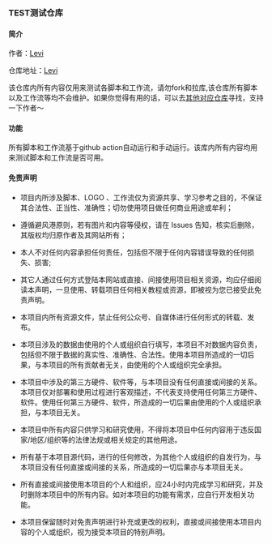 ### TEST测试仓库

#### 简介
作者：[Levi](https://github.com/czy13724)

仓库地址：[Levi](https://github.com/czy13724)

该仓库内所有内容仅用来测试各脚本和工作流，请勿fork和拉库,该仓库所有脚本以及工作流等均不会维护。如果你觉得有用的话，可以去[其他对应仓库](https://github.com/czy13724?tab=repositories)寻找，支持一下作者～
#### 功能
所有脚本和工作流基于github action自动运行和手动运行。该库内所有内容均用来测试脚本和工作流是否可用。


 #### 免责声明
* 项目内所涉及脚本、LOGO 、工作流仅为资源共享、学习参考之目的，不保证其合法性、正当性、准确性；切勿使用项目做任何商业用途或牟利；

* 遵循避风港原则，若有图片和内容等侵权，请在 Issues 告知，核实后删除，其版权均归原作者及其网站所有；
* 本人不对任何内容承担任何责任，包括但不限于任何内容错误导致的任何损失、损害;
* 其它人通过任何方式登陆本网站或直接、间接使用项目相关资源，均应仔细阅读本声明，一旦使用、转载项目任何相关教程或资源，即被视为您已接受此免责声明。

* 本项目内所有资源文件，禁止任何公众号、自媒体进行任何形式的转载、发布。

* 本项目涉及的数据由使用的个人或组织自行填写，本项目不对数据内容负责，包括但不限于数据的真实性、准确性、合法性。使用本项目所造成的一切后果，与本项目的所有贡献者无关，由使用的个人或组织完全承担。

* 本项目中涉及的第三方硬件、软件等，与本项目没有任何直接或间接的关系。本项目仅对部署和使用过程进行客观描述，不代表支持使用任何第三方硬件、软件。使用任何第三方硬件、软件，所造成的一切后果由使用的个人或组织承担，与本项目无关。

* 本项目中所有内容只供学习和研究使用，不得将本项目中任何内容用于违反国家/地区/组织等的法律法规或相关规定的其他用途。

* 所有基于本项目源代码，进行的任何修改，为其他个人或组织的自发行为，与本项目没有任何直接或间接的关系，所造成的一切后果亦与本项目无关。

* 所有直接或间接使用本项目的个人和组织，应24小时内完成学习和研究，并及时删除本项目中的所有内容。如对本项目的功能有需求，应自行开发相关功能。

* 本项目保留随时对免责声明进行补充或更改的权利，直接或间接使用本项目内容的个人或组织，视为接受本项目的特别声明。
